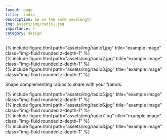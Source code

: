```yaml
---
layout: page
title:  radio
description: be on the same wavelength
img: assets/img/radio1.jpg
importance: 7
category: design
---
```



<div class="row">
    <div class="col-sm mt-3 mt-md-0">
        {% include figure.html path="assets/img/radio1.jpg" title="example image" class="img-fluid rounded z-depth-1" %}
    </div>
</div>
<div class="row">
    <div class="col-sm mt-3 mt-md-0">
        {% include figure.html path="assets/img/radio2.jpg" title="example image" class="img-fluid rounded z-depth-1" %}
    </div>
    <div class="col-sm mt-3 mt-md-0">
        {% include figure.html path="assets/img/radio3.jpg" title="example image" class="img-fluid rounded z-depth-1" %}
    </div>
</div>

Shape complementing radios to share with your friends.

<div class="row">
    <div class="col-sm mt-3 mt-md-0">
        {% include figure.html path="assets/img/radio5.jpg" title="example image" class="img-fluid rounded z-depth-1" %}
    </div>
    <div class="col-sm mt-3 mt-md-0">
        {% include figure.html path="assets/img/radio6.jpg" title="example image" class="img-fluid rounded z-depth-1" %}
    </div>
    <div class="col-sm mt-3 mt-md-0">
        {% include figure.html path="assets/img/radio7.jpg" title="example image" class="img-fluid rounded z-depth-1" %}
    </div>
    <div class="col-sm mt-3 mt-md-0">
        {% include figure.html path="assets/img/radio8.jpg" title="example image" class="img-fluid rounded z-depth-1" %}
    </div>
</div>


